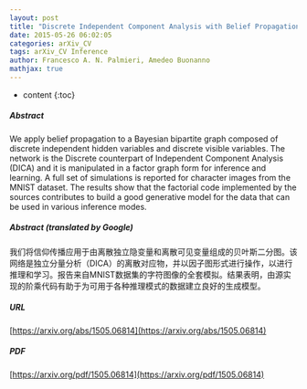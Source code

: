 ```yaml
---
layout: post
title: "Discrete Independent Component Analysis with Belief Propagation"
date: 2015-05-26 06:02:05
categories: arXiv_CV
tags: arXiv_CV Inference
author: Francesco A. N. Palmieri, Amedeo Buonanno
mathjax: true
---
```


* content
{:toc}

##### Abstract
We apply belief propagation to a Bayesian bipartite graph composed of discrete independent hidden variables and discrete visible variables. The network is the Discrete counterpart of Independent Component Analysis (DICA) and it is manipulated in a factor graph form for inference and learning. A full set of simulations is reported for character images from the MNIST dataset. The results show that the factorial code implemented by the sources contributes to build a good generative model for the data that can be used in various inference modes.

##### Abstract (translated by Google)
我们将信仰传播应用于由离散独立隐变量和离散可见变量组成的贝叶斯二分图。该网络是独立分量分析（DICA）的离散对应物，并以因子图形式进行操作，以进行推理和学习。报告来自MNIST数据集的字符图像的全套模拟。结果表明，由源实现的阶乘代码有助于为可用于各种推理模式的数据建立良好的生成模型。

##### URL
[https://arxiv.org/abs/1505.06814](https://arxiv.org/abs/1505.06814)

##### PDF
[https://arxiv.org/pdf/1505.06814](https://arxiv.org/pdf/1505.06814)

